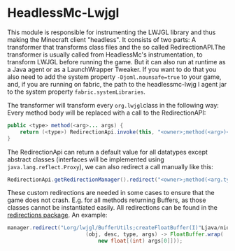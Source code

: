 # HeadlessMc-Lwjgl

This module is responsible for instrumenting the LWJGL library
and thus making the Minecraft client "headless".
It consists of two parts: A transformer that transforms class
files and the so called RedirectionAPI.The transformer is usually
called from HeadlessMc's instrumentation,
to transform LWJGL before running the game.
But it can also run at runtime as a Java agent
or as a LaunchWrapper Tweaker.
If you want to do that you also need to add the system property
`-Djoml.nounsafe=true` to your game, and, if you are
running on fabric, the path to the headlessmc-lwjg
l agent jar to the system property `fabric.systemLibraries`.  

The transformer will transform every `org.lwjgl`class in the following way:
Every method body will be replaced with a call to the RedirectionAPI:

```java
public <type> method(<arg>... args) {
    return (<type>) RedirectionApi.invoke(this, "<owner>;method(<arg>)<type>", <type>.class, args);
}
```

The RedirectionApi can return a default value for all
datatypes except abstract classes (interfaces will be implemented
using `java.lang.reflect.Proxy`), 
we can also redirect a call manually like this:

```java
RedirectionApi.getRedirectionManager().redirect("<owner>;method(<arg.type>)<type>", <Redirection>);
```

These custom redirections are needed in some
cases to ensure that the game does not crash.
E.g. for all methods returning Buffers, 
as those classes cannot be instantiated easily.
All redirections can be found in the
[redirections package](src/main/java/me/earth/headlessmc/lwjgl/redirections).
An example:

```java
manager.redirect("Lorg/lwjgl/BufferUtils;createFloatBuffer(I)"Ljava/nio/FloatBuffer;",
                         (obj, desc, type, args) -> FloatBuffer.wrap(
                             new float[(int) args[0]]));
```
